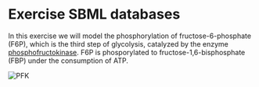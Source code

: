 # Exercise SBML databases

In this exercise we will model the phosphorylation of fructose-6-phosphate (F6P), which is the third step of glycolysis, catalyzed by the enzyme [phosphofructokinase](https://en.wikipedia.org/wiki/Glycolysis#Preparatory_phase). F6P is phosporylated to fructose-1,6-bisphosphate (FBP) under the consumption of ATP. 

![PFK](https://raw.githubusercontent.com/tbphu/Fachkurs_Bachelor_WS1617/master/sbml_databases/pfk.jpg)